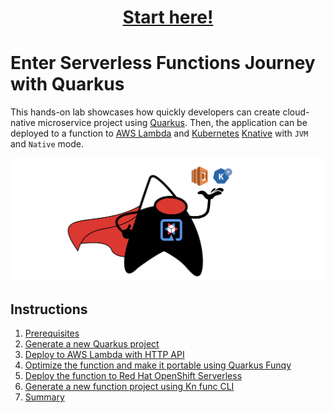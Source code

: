 <h1 align="center"><a href="./instructions/1-prerequisites.adoc">Start here!</a></h1>

# Enter Serverless Functions Journey with Quarkus

This hands-on lab showcases how quickly developers can create cloud-native microservice project using [Quarkus](https://quarkus.io/). Then, the application can be deployed to a function to [AWS Lambda](https://aws.amazon.com/lambda/) and [Kubernetes](https://kubernetes.io/) [Knative](https://knative.dev/docs/) with `JVM` and `Native` mode.

![quarkus-serverless-logo](images/quarkus-serverless-logo.png)

## Instructions

1. [Prerequisites](instructions/1-prerequisites.adoc)
2. [Generate a new Quarkus project](instructions/2-generate-quarkus-project.adoc)
3. [Deploy to AWS Lambda with HTTP API](instructions/3-deploy-aws-lambda.adoc)
4. [Optimize the function and make it portable using Quarkus Funqy](instructions/4-optimize-quarkus-functions.adoc)
5. [Deploy the function to Red Hat OpenShift Serverless](instructions/5-deploy-quarkus-functions.adoc)
6. [Generate a new function project using Kn func CLI](instructions/6-generate-kn-functions.adoc)
7. [Summary](instructions/7-summary.adoc)